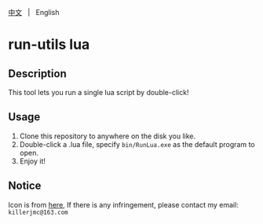 [中文](README.zh.md) &nbsp; | &nbsp; English

# run-utils lua

## Description

This tool lets you run a single lua script by double-click!

## Usage

1. Clone this repository to anywhere on the disk you like.
2. Double-click a .lua file, specify `bin/RunLua.exe` as the default program to open.
3. Enjoy it!

## Notice

Icon is from [here](https://en.wikipedia.org/wiki/File:Lua-Logo.svg), If there is any infringement, please contact my email: `killerjmc@163.com`

